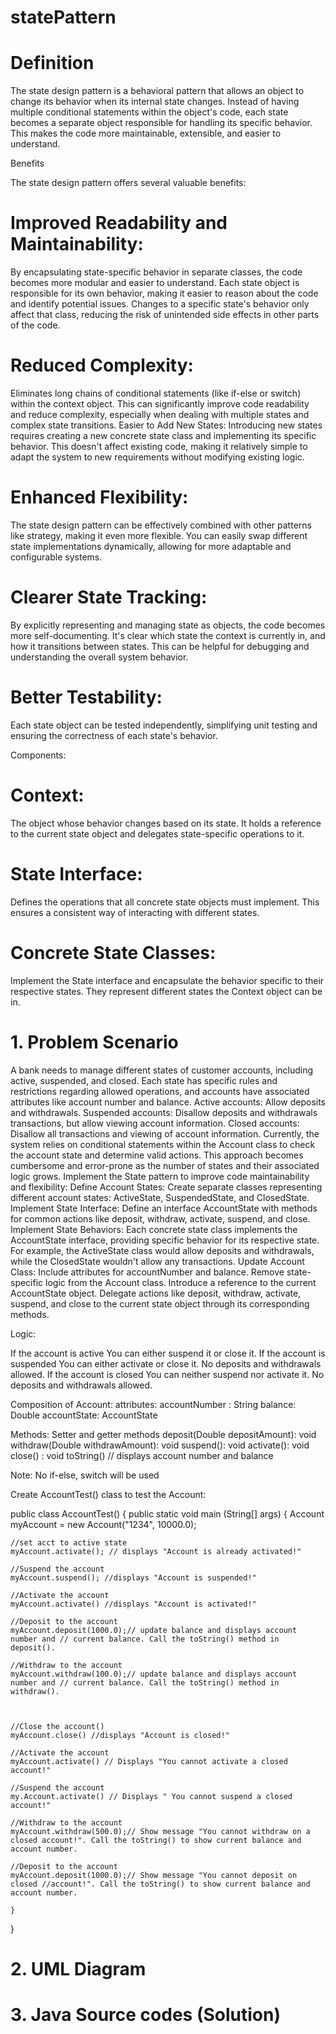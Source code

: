 # statePattern

# Definition

The state design pattern is a behavioral pattern that allows an object to change its behavior when its internal state changes. Instead of having multiple conditional statements within the object's code, each state becomes a separate object responsible for handling its specific behavior. This makes the code more maintainable, extensible, and easier to understand.

Benefits

The state design pattern offers several valuable benefits:

# Improved Readability and Maintainability:
By encapsulating state-specific behavior in separate classes, the code becomes more modular and easier to   understand. Each state object is responsible for its own behavior, making it easier to reason about the code and identify potential issues.
Changes to a specific state's behavior only affect that class, reducing the risk of unintended side effects in other parts of the code.

# Reduced Complexity:
Eliminates long chains of conditional statements (like if-else or switch) within the context object. This can significantly improve code readability and reduce complexity, especially when dealing with multiple states and complex state transitions.
Easier to Add New States:
Introducing new states requires creating a new concrete state class and implementing its specific behavior. This doesn't affect existing code, making it relatively simple to adapt the system to new requirements without modifying existing logic.

# Enhanced Flexibility:
The state design pattern can be effectively combined with other patterns like strategy, making it even more flexible. You can easily swap different state implementations dynamically, allowing for more adaptable and configurable systems.

# Clearer State Tracking:
By explicitly representing and managing state as objects, the code becomes more self-documenting. It's clear which state the context is currently in, and how it transitions between states. This can be helpful for debugging and understanding the overall system behavior.

# Better Testability:
Each state object can be tested independently, simplifying unit testing and ensuring the correctness of each state's behavior.

Components:

# Context: 
The object whose behavior changes based on its state. It holds a reference to the current state object and delegates state-specific operations to it.

# State Interface: 
Defines the operations that all concrete state objects must implement. This ensures a consistent way of interacting with different states.

# Concrete State Classes: 
Implement the State interface and encapsulate the behavior specific to their respective states. They represent different states the Context object can be in.

# 1. Problem Scenario

A bank needs to manage different states of customer accounts, including active, suspended, and closed. Each state has specific rules and restrictions regarding allowed operations, and accounts have associated attributes like account number and balance.
Active accounts: Allow deposits and withdrawals.
Suspended accounts: Disallow deposits and withdrawals transactions, but allow viewing account information.
Closed accounts: Disallow all transactions and viewing of account information.
Currently, the system relies on conditional statements within the Account class to check the account state and determine valid actions. This approach becomes cumbersome and error-prone as the number of states and their associated logic grows.
Implement the State pattern to improve code maintainability and flexibility:
Define Account States: Create separate classes representing different account states: ActiveState, SuspendedState, and ClosedState.
Implement State Interface: Define an interface AccountState with methods for common actions like deposit, withdraw, activate, suspend, and close.
Implement State Behaviors: Each concrete state class implements the AccountState interface, providing specific behavior for its respective state. For example, the ActiveState class would allow deposits and withdrawals, while the ClosedState wouldn't allow any transactions.
Update Account Class:
Include attributes for accountNumber and balance.
Remove state-specific logic from the Account class.
Introduce a reference to the current AccountState object.
Delegate actions like deposit, withdraw, activate, suspend, and close to the current state object through its corresponding methods.
 
Logic:

If the account is active
    You can either suspend it or close it.
If the account is suspended
    You can either activate or close it.
     No deposits and withdrawals allowed.
If the account is closed
     You can neither suspend nor activate it.
      No deposits and withdrawals allowed.


Composition of Account:
attributes:
accountNumber : String
balance:  Double
accountState:  AccountState

Methods:
Setter and getter methods
deposit(Double depositAmount): void
withdraw(Double withdrawAmount): void
suspend(): void
activate(): void
close() : void
toString()   // displays account number and balance

Note:  No if-else, switch will be used

Create AccountTest() class to test the Account:

public class AccountTest()
{
  public static void main (String[] args)
  {
    Account myAccount = new Account("1234", 10000.0);

    //set acct to active state
    myAccount.activate(); // displays "Account is already activated!"

    //Suspend the account
    myAccount.suspend(); //displays "Account is suspended!"

    //Activate the account
    myAccount.activate() //displays "Account is activated!"

    //Deposit to the account
    myAccount.deposit(1000.0);// update balance and displays account number and // current balance. Call the toString() method in deposit().

    //Withdraw to the account
    myAccount.withdraw(100.0);// update balance and displays account number and // current balance. Call the toString() method in withdraw().



    //Close the account()
    myAccount.close() //displays "Account is closed!"

    //Activate the account
    myAccount.activate() // Displays "You cannot activate a closed account!"

    //Suspend the account
    my.Account.activate() // Displays " You cannot suspend a closed account!"

    //Withdraw to the account
    myAccount.withdraw(500.0);// Show message "You cannot withdraw on a closed account!". Call the toString() to show current balance and account number.

    //Deposit to the account
    myAccount.deposit(1000.0);// Show message "You cannot deposit on closed //account!". Call the toString() to show current balance and account number.

    }
}


# 2. UML Diagram





# 3. Java Source codes (Solution)

